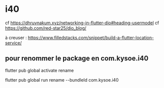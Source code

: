 # i40


cf https://dhruvnakum.xyz/networking-in-flutter-dio#heading-usermodel
cf https://github.com/red-star25/dio_blog/

à creuser  : https://www.filledstacks.com/snippet/build-a-flutter-location-service/




pour renommer le package en com.kysoe.i40
----------------------------------------------------

flutter pub global activate rename

flutter pub global run rename --bundleId com.kysoe.i40


